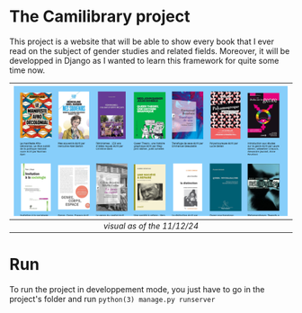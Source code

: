 # The Camilibrary project

This project is a website that will be able to show every book that I ever read
on the subject of gender studies and related fields.
Moreover, it will be developped in Django as I wanted to learn this framework
for quite some time now.

|![home](./doc/visuals/home.png)|
|:-------------------------:|
| *visual as of the 11/12/24* |

# Run

To run the project in developpement mode, you just have to go in the project's
folder and run ```python(3) manage.py runserver```